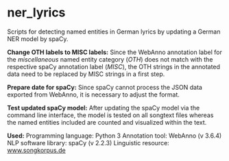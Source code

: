 # ner_lyrics
Scripts for detecting named entities in German lyrics by updating a German NER model by spaCy.

__Change OTH labels to MISC labels:__ 
Since the WebAnno annotation label for the _miscellaneous_ named entity category (_OTH_) does not match with the respective spaCy annotation label (_MISC_), the OTH strings in the annotated data need to be replaced by MISC strings in a first step.

__Prepare date for spaCy:__
Since spaCy cannot process the JSON data exported from WebAnno, it is necessary to adjust the format.

__Test updated spaCy model:__
After updating the spaCy model via the command line interface, the model is tested on all songtext files whereas the named entities included are counted and visualized within the text.


__Used:__
Programming language: Python 3
Annotation tool: WebAnno (v 3.6.4)
NLP software library: spaCy (v 2.2.3)
Linguistic resource: www.songkorpus.de
